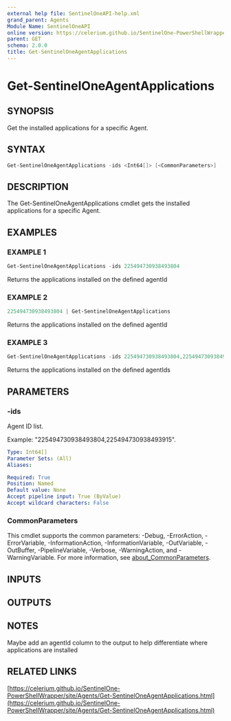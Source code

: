 ```yaml
---
external help file: SentinelOneAPI-help.xml
grand_parent: Agents
Module Name: SentinelOneAPI
online version: https://celerium.github.io/SentinelOne-PowerShellWrapper/site/Agents/Get-SentinelOneAgentApplications.html
parent: GET
schema: 2.0.0
title: Get-SentinelOneAgentApplications
---
```


# Get-SentinelOneAgentApplications

## SYNOPSIS
Get the installed applications for a specific Agent.

## SYNTAX

```powershell
Get-SentinelOneAgentApplications -ids <Int64[]> [<CommonParameters>]
```

## DESCRIPTION
The Get-SentinelOneAgentApplications cmdlet gets the installed applications for a specific Agent.

## EXAMPLES

### EXAMPLE 1
```powershell
Get-SentinelOneAgentApplications -ids 225494730938493804
```

Returns the applications installed on the defined agentId

### EXAMPLE 2
```powershell
225494730938493804 | Get-SentinelOneAgentApplications
```

Returns the applications installed on the defined agentId

### EXAMPLE 3
```powershell
Get-SentinelOneAgentApplications -ids 225494730938493804,225494730938493915
```

Returns the applications installed on the defined agentIds

## PARAMETERS

### -ids
Agent ID list.

Example: "225494730938493804,225494730938493915".

```yaml
Type: Int64[]
Parameter Sets: (All)
Aliases:

Required: True
Position: Named
Default value: None
Accept pipeline input: True (ByValue)
Accept wildcard characters: False
```

### CommonParameters
This cmdlet supports the common parameters: -Debug, -ErrorAction, -ErrorVariable, -InformationAction, -InformationVariable, -OutVariable, -OutBuffer, -PipelineVariable, -Verbose, -WarningAction, and -WarningVariable. For more information, see [about_CommonParameters](http://go.microsoft.com/fwlink/?LinkID=113216).

## INPUTS

## OUTPUTS

## NOTES
Maybe add an agentId column to the output to help differentiate where applications are installed

## RELATED LINKS

[https://celerium.github.io/SentinelOne-PowerShellWrapper/site/Agents/Get-SentinelOneAgentApplications.html](https://celerium.github.io/SentinelOne-PowerShellWrapper/site/Agents/Get-SentinelOneAgentApplications.html)

